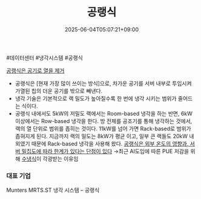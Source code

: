 ﻿---
title: "공랭식"
date: 2025-06-04T05:07:21+09:00
lastmod: 2025-06-04T05:07:21+09:00
type: docs
sidebar:
  open: true
weight: 2
---
<div style="display:none">
  <meta property="article:published_time" content="2025-06-03T20:07:21Z" />
  <meta property="article:modified_time" content="2025-06-03T20:07:21Z" />
</div>
#데이터센터 #냉각시스템 #공랭식 

[공랭식은 공기로 열을 제거](2.26_%20AI%20뜨거울수록%20좋아.pdf#page=23&selection=411,0,420,1&color=yellow)
- 공랭식은 [현재 가장 많이 쓰이는 방식]으로, 차가운 공기를 서버 내부로 투입시켜 가열된 칩의 더운 공기를 밖으로 빼낸다. 
- 냉각 기술은 기본적으로 랙 밀도가 높아질수록 한 번에 냉각 시키는 범위가 줄어드는 식이다. 
- 공랭식 내에서도 5kW의 저밀도 랙에서는 Room-based 냉각을 하는 반면, 6kW 이상에서는 Row-based 냉각을 한다. 방 전체를 공조기를 통해 냉각하는 것에서, 랙의 열 단위로 범위를 좁히는 것이다. 11kW를 넘어 가면 Rack-based로 범위가 좁혀지게 된다. 지금까지 랙의 밀도는 8kW가 평균 이고, 일부 큰 랙들도 20kW 내외였기 때문에 Rack-based 냉각을 사용해 왔다. [공랭식은 외부 온도의 영향과, 서버 밀집도에 따라 한계가 있다는 단점이 있다](2.26_%20AI%20뜨거울수록%20좋아.pdf#page=23&selection=125,0,331,2&color=yellow)  →최근 AI도입에 따른 PUE 저감을 위해 [수냉식](/industry-study/수냉식/)이 각광받는 이유임

### 대표 기업
Munters MRTS.ST 냉각 시스템 – 공랭식
